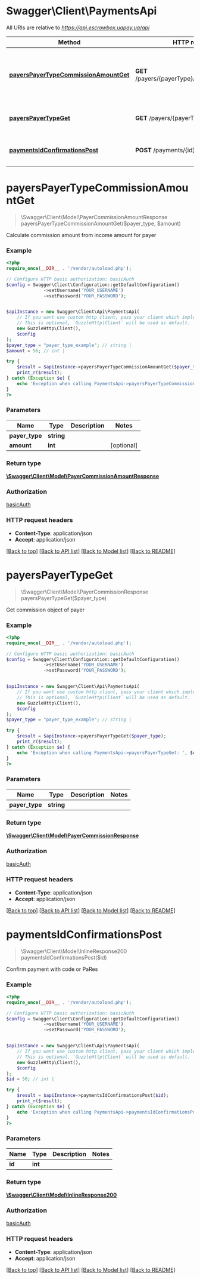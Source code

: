 # Swagger\Client\PaymentsApi

All URIs are relative to *https://api.escrowbox.uapay.ua/api*

Method | HTTP request | Description
------------- | ------------- | -------------
[**payersPayerTypeCommissionAmountGet**](PaymentsApi.md#payersPayerTypeCommissionAmountGet) | **GET** /payers/{payerType}/commissionAmount | Calculate commission amount from income amount for payer
[**payersPayerTypeGet**](PaymentsApi.md#payersPayerTypeGet) | **GET** /payers/{payerType} | Get commission object of payer
[**paymentsIdConfirmationsPost**](PaymentsApi.md#paymentsIdConfirmationsPost) | **POST** /payments/{id}/confirmations | Confirm payment with code or PaRes


# **payersPayerTypeCommissionAmountGet**
> \Swagger\Client\Model\PayerCommissionAmountResponse payersPayerTypeCommissionAmountGet($payer_type, $amount)

Calculate commission amount from income amount for payer

### Example
```php
<?php
require_once(__DIR__ . '/vendor/autoload.php');

// Configure HTTP basic authorization: basicAuth
$config = Swagger\Client\Configuration::getDefaultConfiguration()
              ->setUsername('YOUR_USERNAME')
              ->setPassword('YOUR_PASSWORD');


$apiInstance = new Swagger\Client\Api\PaymentsApi(
    // If you want use custom http client, pass your client which implements `GuzzleHttp\ClientInterface`.
    // This is optional, `GuzzleHttp\Client` will be used as default.
    new GuzzleHttp\Client(),
    $config
);
$payer_type = "payer_type_example"; // string | 
$amount = 56; // int | 

try {
    $result = $apiInstance->payersPayerTypeCommissionAmountGet($payer_type, $amount);
    print_r($result);
} catch (Exception $e) {
    echo 'Exception when calling PaymentsApi->payersPayerTypeCommissionAmountGet: ', $e->getMessage(), PHP_EOL;
}
?>
```

### Parameters

Name | Type | Description  | Notes
------------- | ------------- | ------------- | -------------
 **payer_type** | **string**|  |
 **amount** | **int**|  | [optional]

### Return type

[**\Swagger\Client\Model\PayerCommissionAmountResponse**](../Model/PayerCommissionAmountResponse.md)

### Authorization

[basicAuth](../../README.md#basicAuth)

### HTTP request headers

 - **Content-Type**: application/json
 - **Accept**: application/json

[[Back to top]](#) [[Back to API list]](../../README.md#documentation-for-api-endpoints) [[Back to Model list]](../../README.md#documentation-for-models) [[Back to README]](../../README.md)

# **payersPayerTypeGet**
> \Swagger\Client\Model\PayerCommissionResponse payersPayerTypeGet($payer_type)

Get commission object of payer

### Example
```php
<?php
require_once(__DIR__ . '/vendor/autoload.php');

// Configure HTTP basic authorization: basicAuth
$config = Swagger\Client\Configuration::getDefaultConfiguration()
              ->setUsername('YOUR_USERNAME')
              ->setPassword('YOUR_PASSWORD');


$apiInstance = new Swagger\Client\Api\PaymentsApi(
    // If you want use custom http client, pass your client which implements `GuzzleHttp\ClientInterface`.
    // This is optional, `GuzzleHttp\Client` will be used as default.
    new GuzzleHttp\Client(),
    $config
);
$payer_type = "payer_type_example"; // string | 

try {
    $result = $apiInstance->payersPayerTypeGet($payer_type);
    print_r($result);
} catch (Exception $e) {
    echo 'Exception when calling PaymentsApi->payersPayerTypeGet: ', $e->getMessage(), PHP_EOL;
}
?>
```

### Parameters

Name | Type | Description  | Notes
------------- | ------------- | ------------- | -------------
 **payer_type** | **string**|  |

### Return type

[**\Swagger\Client\Model\PayerCommissionResponse**](../Model/PayerCommissionResponse.md)

### Authorization

[basicAuth](../../README.md#basicAuth)

### HTTP request headers

 - **Content-Type**: application/json
 - **Accept**: application/json

[[Back to top]](#) [[Back to API list]](../../README.md#documentation-for-api-endpoints) [[Back to Model list]](../../README.md#documentation-for-models) [[Back to README]](../../README.md)

# **paymentsIdConfirmationsPost**
> \Swagger\Client\Model\InlineResponse200 paymentsIdConfirmationsPost($id)

Confirm payment with code or PaRes

### Example
```php
<?php
require_once(__DIR__ . '/vendor/autoload.php');

// Configure HTTP basic authorization: basicAuth
$config = Swagger\Client\Configuration::getDefaultConfiguration()
              ->setUsername('YOUR_USERNAME')
              ->setPassword('YOUR_PASSWORD');


$apiInstance = new Swagger\Client\Api\PaymentsApi(
    // If you want use custom http client, pass your client which implements `GuzzleHttp\ClientInterface`.
    // This is optional, `GuzzleHttp\Client` will be used as default.
    new GuzzleHttp\Client(),
    $config
);
$id = 56; // int | 

try {
    $result = $apiInstance->paymentsIdConfirmationsPost($id);
    print_r($result);
} catch (Exception $e) {
    echo 'Exception when calling PaymentsApi->paymentsIdConfirmationsPost: ', $e->getMessage(), PHP_EOL;
}
?>
```

### Parameters

Name | Type | Description  | Notes
------------- | ------------- | ------------- | -------------
 **id** | **int**|  |

### Return type

[**\Swagger\Client\Model\InlineResponse200**](../Model/InlineResponse200.md)

### Authorization

[basicAuth](../../README.md#basicAuth)

### HTTP request headers

 - **Content-Type**: application/json
 - **Accept**: application/json

[[Back to top]](#) [[Back to API list]](../../README.md#documentation-for-api-endpoints) [[Back to Model list]](../../README.md#documentation-for-models) [[Back to README]](../../README.md)

